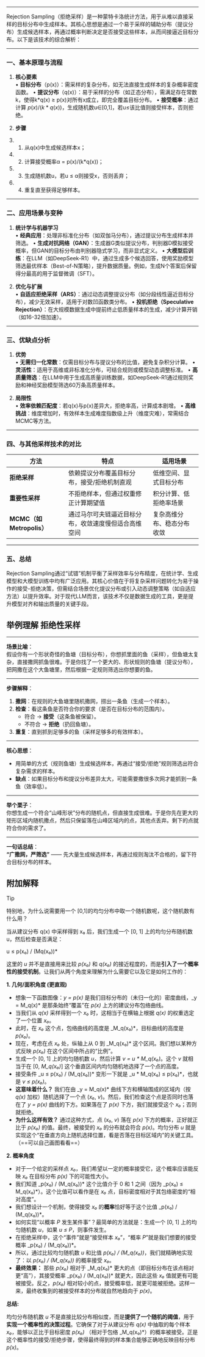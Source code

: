 
---

Rejection Sampling（拒绝采样）是一种蒙特卡洛统计方法，用于从难以直接采样的目标分布中生成样本。其核心思想是通过一个易于采样的辅助分布（提议分布）生成候选样本，再通过概率判断决定是否接受这些样本，从而间接逼近目标分布。以下是该技术的综合解析：

---

### **一、基本原理与流程**
1. **核心要素**  
   • **目标分布**（p(x)）：需采样的复杂分布，如无法直接生成样本的复杂概率密度函数。
   • **提议分布**（q(x)）：易于采样的分布（如正态分布），需满足存在常数k，使得k*q(x) ≥ p(x)对所有x成立，即完全覆盖目标分布。
   • **接受概率**：通过计算 $p(x)/(k*q(x))$，生成随机数u∈[0,1]，若u≤该比值则接受样本，否则拒绝。

2. **步骤**  
3. 1. 从q(x)中生成候选样本x；  
4. 2. 计算接受概率α = p(x)/(k*q(x))；  
5. 3. 生成随机数u，若u ≤ α则接受x，否则丢弃；  
6. 4. 重复直至获得足够样本。

---

### **二、应用场景与变种**
1. **统计学与机器学习**  
   • **经典应用**：处理非标准化分布（如双伽马分布），通过提议分布生成样本并筛选。
   • **生成对抗网络（GAN）**：生成器G类似提议分布，判别器D模拟接受概率，但GAN的目标分布由判别器隐式学习，而非显式定义。
   • **大模型后训练**：在LLM（如DeepSeek-R1）中，通过生成多个候选回答，使用奖励模型筛选最优样本（Best-of-N策略），提升数据质量。例如，生成N个答案后保留得分最高的用于监督微调（SFT）。

2. **优化与扩展**  
   • **自适应拒绝采样（ARS）**：通过动态调整提议分布（如分段线性逼近目标分布），减少无效采样，适用于对数凹函数类分布。
   • **投机拒绝（Speculative Rejection）**：在大规模数据生成中提前终止低质量样本的生成，减少计算开销（如16-32倍加速）。

---

### **三、优缺点分析**
1. **优势**  
   • **无需归一化常数**：仅需目标分布与提议分布的比值，避免复杂积分计算。
   • **灵活性**：适用于高维或非标准化分布，可结合规则或模型动态调整标准。
   • **高质量筛选**：在LLM中用于生成高质量训练数据，如DeepSeek-R1通过规则奖励和神经奖励模型筛选60万条高质量样本。

2. **局限性**  
   • **效率依赖匹配度**：若q(x)与p(x)差异大，拒绝率高，计算成本剧增。
   • **高维挑战**：维度增加时，有效样本生成难度指数级上升（维度灾难），常需结合MCMC等方法。

---

### **四、与其他采样技术的对比**
| **方法**            | **特点**                                                                 | **适用场景**               |
|---------------------|-------------------------------------------------------------------------|--------------------------|
| **拒绝采样**          | 依赖提议分布覆盖目标分布，接受/拒绝机制直观                              | 低维空间、显式目标分布        |
| **重要性采样**        | 不拒绝样本，但通过权重修正计算期望值                                     | 积分计算、低拒绝率场景        |
| **MCMC（如Metropolis）** | 通过马尔可夫链逼近目标分布，收敛速度慢但适合高维空间                     | 复杂高维分布、稳态分布收敛     |

---

### **五、总结**
Rejection Sampling通过“试错”机制平衡了采样效率与分布精度，在统计学、生成模型和大模型训练中均有广泛应用。其核心价值在于将复杂采样问题转化为易于操作的接受-拒绝决策，但需结合场景优化提议分布或引入动态调整策略（如自适应方法）以提升效率。对于现代LLM而言，该技术不仅是数据生成的工具，更是提升模型对齐和输出质量的关键手段。



## 举例理解 拒绝性采样

---

**场景比喻**：  
假设你有一个形状奇怪的鱼塘（目标分布），你想抓里面的鱼（采样），但鱼塘太复杂，直接撒网抓鱼很难。于是你找了一个更大的、形状规则的鱼塘（提议分布），把网撒在这个大鱼塘里，然后根据一定规则筛选出你想要的鱼。

---

**步骤解释**：  
1. **撒网**：在规则的大鱼塘里随机撒网，捞出一条鱼（生成一个样本）。  
2. **检查**：看这条鱼是否符合你的要求（是否在目标分布的范围内）。  
   - 符合 → **接受**（这条鱼被保留）。  
   - 不符合 → **拒绝**（扔回鱼塘）。  
3. **重复**：直到抓到足够多的鱼（采样足够多的有效样本）。

---

**核心思想**：  
- 用简单的方式（规则鱼塘）生成候选样本，再通过“接受/拒绝”规则筛选出符合复杂需求的样本。  
- **缺点**：如果目标分布和提议分布差异太大，可能需要撒很多次网才能抓到一条鱼（效率低）。

---

**举个栗子**：  
你想生成一个符合“山峰形状”分布的随机点，但直接生成很难。于是你先在更大的矩形区域内随机撒点，然后只保留落在山峰区域内的点，其他点丢弃。剩下的点就符合你的需求了。

---

**一句话总结**：  
**“广撒网，严筛选”** —— 先大量生成候选样本，再通过规则淘汰不合格的，留下符合目标分布的样本。






## 附加解释

>[!tip]
>特别地，为什么说需要用一个 [0,1]的均匀分布中取一个随机数呢，这个随机数有什么用？


当从建议分布 q(x) 中采样得到 x₀ 后，我们生成一个 [0, 1] 上的均匀分布随机数 u，然后检查是否满足：

u ≤ p(x₀) / (Mq(x₀))*

这里的 _u_ 并不是直接用来比较 _p(x₀)_ 和 _q(x₀)_ 的接近程度的，而是**引入了一个概率性的接受机制**。让我们从两个角度来理解为什么需要它以及它是如何工作的：

**1. 几何/面积角度 (更直观)**

- 想象一下函数图像：_y = p(x)_ 是我们目标分布的（未归一化的）密度曲线，_y = M_q(x)* 是那条始终“覆盖”在 _p(x)_ 上方的建议分布包络曲线。
- 当我们从 _q(x)_ 采样得到一个 _x₀_ 时，这相当于在横轴上根据 _q(x)_ 的权重选定了一个位置 _x₀_。
- 此时，在 _x₀_ 这个点，包络曲线的高度是 _M_q(x₀)*，目标曲线的高度是 _p(x₀)_。
- 现在，考虑在点 _x₀_ 处，纵轴上从 0 到 _M_q(x₀)* 这个区间。我们想以某种方式反映 _p(x₀)_ 在这个区间中所占的“比例”。
- 生成一个 [0, 1] 上的均匀随机数 _u_，然后计算 _v = u * M_q(x₀)_。这个 _v_ 就相当于在 [0, _M_q(x₀)_] 这个垂直区间内均匀随机地选择了一个点的高度。
- 接受条件 _u ≤ p(x₀) / (M_q(x₀))* 变形一下就是 _u * M_q(x₀) ≤ p(x₀)*，也就是 _v ≤ p(x₀)_。
- **这意味着什么？** 我们在由 _y = M_q(x)* 曲线下方和横轴围成的区域内（按 _q(x)_ 加权）随机选择了一个点 (_x₀_, _v_)。然后，我们检查这个点是否同时也落在了 _y = p(x)_ 曲线的下方。如果落在了 _p(x)_ 下方，我们就接受这个 _x₀_；否则就拒绝。
- **为什么这样有效？** 通过这种方式，点 (_x₀_, _v_) 落在 _p(x)_ 下方的概率，正好就正比于 _p(x₀)_ 的值。最终，被接受的 _x₀_ 的分布就会符合 _p(x)_。均匀分布 _u_ 就是实现这个“在垂直方向上随机选择位置，看是否落在目标区域内”的关键工具。
（==可以自己画图看看==）

**2. 概率角度**

- 对于一个给定的采样点 _x₀_，我们希望以一定的概率接受它，这个概率应该能反映 _x₀_ 在目标分布 _p(x)_ 下的可能性大小。
- 我们知道 _p(x₀) / (M_q(x₀))* 这个比值介于 0 和 1 之间（因为 _p(x₀) ≤ M_q(x₀)*）。这个比值可以看作是在 _x₀_ 点，目标密度相对于其包络密度的“相对高度”。
- 我们想设计一个机制，使得接受 _x₀_ 的**概率**恰好等于这个比值 _p(x₀) / (M_q(x₀))*。
- 如何实现“以概率 _P_ 发生某件事”？最简单的方法就是：生成一个 [0, 1] 上的均匀随机数 _u_，如果 _u ≤ P_，则事件发生。
- 在拒绝采样中，这个“事件”就是“接受样本 _x₀_”，“概率 _P_”就是我们想要的接受概率 _p(x₀) / (M_q(x₀))*。
- 所以，通过比较均匀随机数 _u_ 和比值 _p(x₀) / (M_q(x₀))_，我们就精确地实现了：以 _p(x₀) / (M_q(x₀))_ 的概率接受 _x₀_。
- **最终效果：** 那些 _p(x₀)_ 相对于 _M_q(x₀)* 更大的点（即目标分布在该点相对更“高”），其接受概率 _p(x₀) / (M_q(x₀))* 就更大，因此这些 _x₀_ 值就更有可能被接受。反之，_p(x₀)_ 相对较小的点，接受概率低，就更可能被拒绝。这样一来，最终收集到的被接受样本的分布就自然地趋向于 _p(x)_。

**总结:**

均匀分布随机数 _u_ 不是直接比较分布相似度，而是**提供了一个随机的阈值**，用于**实现一个概率性的决策过程**。它确保了对于从建议分布 _q(x)_ 中抽取的每个样本 _x₀_，能够以正比于目标密度 _p(x₀)_ （相对于包络 _M_q(x₀)*）的概率被接受。正是这个概率性的接受/拒绝步骤，使得最终得到的样本集合能够正确地反映目标分布 _p(x)_。